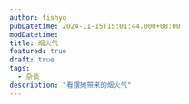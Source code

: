 ```yaml
---
author: fishyo
pubDatetime: 2024-11-15T15:01:44.000+08:00
modDatetime:
title: 烟火气
featured: true
draft: true
tags:
  - 杂谈
description: "看摆摊带来的烟火气"
---
```

